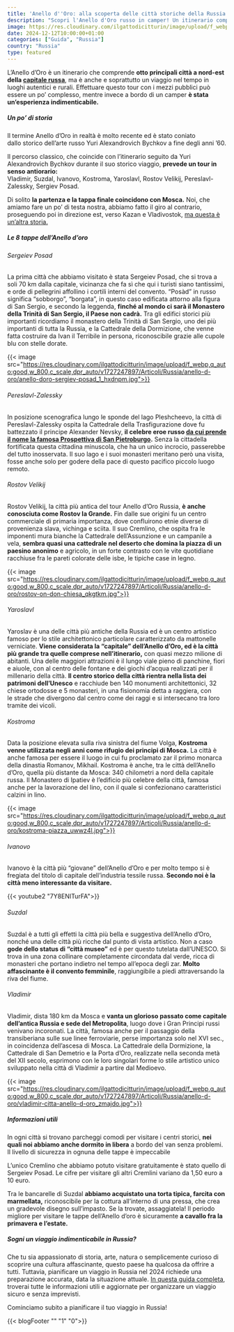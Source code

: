 ```yaml
---
title: 'Anello d''Oro: alla scoperta delle città storiche della Russia'
description: "Scopri l'Anello d'Oro russo in camper! Un itinerario completo attraverso 8 città storiche, tra cui Suzdal, Vladimir e Yaroslavl. Un viaggio avventuroso e autentico alla scoperta della Russia più autentica."
image: https://res.cloudinary.com/ilgattodicitturin/image/upload/f_webp,q_auto:good,w_800,c_scale,dpr_auto/v1731636403/Articoli/Russia/anello-d-oro/anello-doro-sergiev-posad_tqzdjx.jpg
date: 2024-12-12T10:00:00+01:00
categories: ["Guida", "Russia"]
country: "Russia"
type: featured
---
```


L’Anello d’Oro è un itinerario che comprende **otto principali città a nord-est della [capitale russa](/blog/tour-di-mosca-in-due-giorni-itinerario-imperdibile)**, ma è anche e soprattutto un viaggio nel tempo in luoghi autentici e rurali.
Effettuare questo tour con i mezzi pubblici può essere un po’ complesso, mentre invece a bordo di un camper **è stata un’esperienza indimenticabile.** 

##### Un po’ di storia

Il termine Anello d’Oro in realtà è molto recente ed è stato coniato dallo storico dell’arte russo Yuri Alexandrovich Bychkov a fine degli anni ’60. 

Il percorso classico, che coincide con l’itinerario seguito da Yuri Alexandrovich Bychkov durante il suo storico viaggio, **prevede un tour in senso antiorario:**
Vladimir, Suzdal, Ivanovo, Kostroma, Yaroslavl, Rostov Velikij, Pereslavl-Zalessky, Sergiev Posad. 

Di solito **la partenza e la tappa finale coincidono con Mosca.**
Noi, che amiamo fare un po’ di testa nostra, abbiamo fatto il giro al contrario, proseguendo poi in direzione est, verso Kazan e Vladivostok, [ma questa è un’altra storia.](/blog/dall-italia-al-giappone-in-van)

##### Le 8 tappe dell’Anello d’oro 

###### Sergeiev Posad

La prima città che abbiamo visitato è stata Sergeiev Posad, che si trova a soli 70 km dalla capitale, vicinanza che fa sì che qui i turisti siano tantissimi, e orde di pellegrini affollino i cortili interni del convento. “Posàd” in russo significa “sobborgo”, “borgata”, in questo caso edificata attorno alla figura di San Sergio, e secondo la leggenda, **finché al mondo ci sarà il Monastero della Trinità di San Sergio, il Paese non cadrà.** Tra gli edifici storici più importanti ricordiamo il monastero della Trinità di San Sergio, uno dei più importanti di tutta la Russia, e la Cattedrale della Dormizione, che venne fatta costruire da Ivan il Terribile in persona, riconoscibile grazie alle cupole blu con stelle dorate.

{{< image src="https://res.cloudinary.com/ilgattodicitturin/image/upload/f_webp,q_auto:good,w_800,c_scale,dpr_auto/v1727247897/Articoli/Russia/anello-d-oro/anello-doro-sergiev-posad_1_hxdnpm.jpg">}}


###### Pereslavl-Zalessky

In posizione scenografica lungo le sponde del lago Pleshcheevo, la città di Pereslavl-Zalessky ospita la Cattedrale della Trasfigurazione dove fu battezzato il principe Alexander Nevsky, **il celebre eroe russo [da cui prende il nome la famosa Prospettiva di San Pietroburgo](/blog/tour-di-san-pietroburgo-scopri-la-venezia-del-nord-in-2-giorni).** Senza la cittadella fortificata questa cittadina minuscola, che ha un unico incrocio,  passerebbe del tutto inosservata. Il suo lago e i suoi monasteri meritano però una visita, fosse anche solo per godere della pace di questo pacifico piccolo luogo remoto. 

###### Rostov Velikij

Rostov Velikij, la città più antica del tour Anello d’Oro Russia, **è anche conosciuta come Rostov la Grande.** Fin dalle sue origini fu un centro commerciale di primaria importanza, dove confluirono etnie diverse di provenienza slava, vichinga e sciita. Il suo Cremlino, che ospita fra le imponenti mura bianche la Cattedrale dell’Assunzione e un campanile a vela, **sembra quasi una cattedrale nel deserto che domina la piazza di un paesino anonimo** e agricolo, in un forte contrasto con le vite quotidiane racchiuse fra le pareti colorate delle isbe, le tipiche case in legno. 

{{< image src="https://res.cloudinary.com/ilgattodicitturin/image/upload/f_webp,q_auto:good,w_800,c_scale,dpr_auto/v1727247897/Articoli/Russia/anello-d-oro/rostov-on-don-chiesa_qkgtkm.jpg">}}

###### Yaroslavl

Yaroslav è una delle città più antiche della Russia ed è un centro artistico famoso per lo stile architettonico particolare caratterizzato da mattonelle verniciate. **Viene considerata la “capitale” dell’Anello d’Oro, ed è la città più grande tra quelle comprese nell’itinerario,** con quasi mezzo milione di abitanti. Una delle maggiori attrazioni è il lungo viale pieno di panchine, fiori e aiuole, con al centro delle fontane e dei giochi d’acqua realizzati per il millenario della città. **Il centro storico della città rientra nella lista dei patrimoni dell’Unesco** e racchiude ben 140 monumenti architettonici, 32 chiese ortodosse e 5 monasteri, in una fisionomia detta a raggiera, con le strade che divergono dal centro come dei raggi e si intersecano tra loro tramite dei vicoli.

###### Kostroma

Data la posizione elevata sulla riva sinistra del fiume Volga, **Kostroma venne utilizzata negli anni come rifugio dei principi di Mosca.** La città è anche famosa per essere il luogo in cui fu proclamato zar il primo monarca della dinastia Romanov, Mikhail.
Kostroma è anche, tra le città dell’Anello d’Oro, quella più distante da Mosca: 340 chilometri a nord della capitale russa. Il Monastero di Ipatiev è l’edificio più celebre della città, famosa anche per la lavorazione del lino, con il quale si confezionano caratteristici calzini in lino. 

{{< image src="https://res.cloudinary.com/ilgattodicitturin/image/upload/f_webp,q_auto:good,w_800,c_scale,dpr_auto/v1727247897/Articoli/Russia/anello-d-oro/kostroma-piazza_uwwz4l.jpg">}}

###### Ivanovo

Ivanovo è la città più “giovane” dell’Anello d’Oro e per molto tempo si è fregiata del titolo di capitale dell’industria tessile russa. **Secondo noi è la città meno interessante da visitare.** 

{{< youtube2 "7Y8ENITurFA">}}

###### Suzdal

Suzdal è a tutti gli effetti la città più bella e suggestiva dell’Anello d’Oro, nonché una delle città più ricche dal punto di vista artistico. Non a caso **gode dello status di “città museo”** ed è per questo tutelata dall’UNESCO. Si trova in una zona collinare completamente circondata dal verde, ricca di monasteri che portano indietro nel tempo all’epoca degli zar. **Molto affascinante è il convento femminile**, raggiungibile a piedi attraversando la riva del fiume. 

###### Vladimir

Vladimir, dista 180 km da Mosca e **vanta un glorioso passato come capitale dell’antica Russia e sede del Metropolita**, luogo dove i Gran Principi russi venivano incoronati. La città, famosa anche per il passaggio della transiberiana sulle sue linee ferroviarie, perse importanza solo nel XVI sec., in coincidenza dell’ascesa di Mosca. 
La Cattedrale della Dormizione, la Cattedrale di San Demetrio e la Porta d’Oro, realizzate nella seconda metà del XII secolo, esprimono con le loro singolari forme lo stile artistico unico sviluppato nella città di Vladimir a partire dal Medioevo.

{{< image src="https://res.cloudinary.com/ilgattodicitturin/image/upload/f_webp,q_auto:good,w_800,c_scale,dpr_auto/v1727247897/Articoli/Russia/anello-d-oro/vladimir-citta-anello-d-oro_zmajdo.jpg">}}

##### Informazioni utili

In ogni città si trovano parcheggi comodi per visitare i centri storici, **nei quali noi abbiamo anche dormito in libera** a bordo del van senza problemi. Il livello di sicurezza in ognuna delle tappe è impeccabile

L’unico Cremlino che abbiamo potuto visitare gratuitamente è stato quello di Sergeiev Posad. Le cifre per visitare gli altri Cremlini variano da 1,50 euro a 10 euro. 

Tra le bancarelle di Suzdal **abbiamo acquistato una torta tipica, farcita con marmellata,** riconoscibile per la cottura all’interno di una pressa, che crea un gradevole disegno sull’impasto. Se la trovate, assaggiatela!
Il periodo migliore per visitare le tappe dell’Anello d’oro è sicuramente **a cavallo fra la primavera e l’estate.** 

##### Sogni un viaggio indimenticabile in Russia?
Che tu sia appassionato di storia, arte, natura o semplicemente curioso di scoprire una cultura affascinante, questo paese ha qualcosa da offrire a tutti.
Tuttavia, pianificare un viaggio in Russia nel 2024 richiede una preparazione accurata, data la situazione attuale. [In questa guida completa](/blog/viaggiare-in-russia-guida-completa-in-11-punti-aggiornamento-2024), troverai tutte le informazioni utili e aggiornate per organizzare un viaggio sicuro e senza imprevisti.

Cominciamo subito a pianificare il tuo viaggio in Russia!

{{< blogFooter "" "1" "0">}}